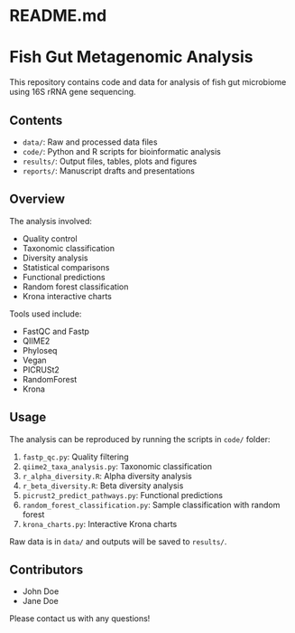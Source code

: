 # README.md

# Fish Gut Metagenomic Analysis 

This repository contains code and data for analysis of fish gut microbiome using 16S rRNA gene sequencing.

## Contents

- `data/`: Raw and processed data files
- `code/`: Python and R scripts for bioinformatic analysis  
- `results/`: Output files, tables, plots and figures
- `reports/`: Manuscript drafts and presentations

## Overview

The analysis involved:

- Quality control
- Taxonomic classification 
- Diversity analysis
- Statistical comparisons
- Functional predictions
- Random forest classification
- Krona interactive charts 

Tools used include:

- FastQC and Fastp  
- QIIME2
- Phyloseq
- Vegan
- PICRUSt2
- RandomForest
- Krona

## Usage

The analysis can be reproduced by running the scripts in `code/` folder:

1. `fastp_qc.py`: Quality filtering
2. `qiime2_taxa_analysis.py`: Taxonomic classification 
3. `r_alpha_diversity.R`: Alpha diversity analysis
4. `r_beta_diversity.R`: Beta diversity analysis
5. `picrust2_predict_pathways.py`: Functional predictions
6. `random_forest_classification.py`: Sample classification with random forest
7. `krona_charts.py`: Interactive Krona charts

Raw data is in `data/` and outputs will be saved to `results/`.

## Contributors 

- John Doe
- Jane Doe

Please contact us with any questions!
